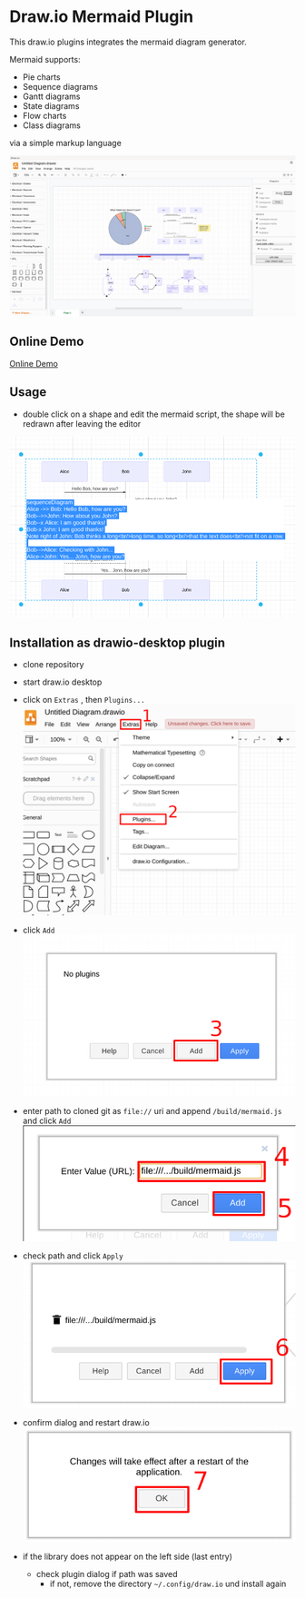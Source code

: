 # Draw.io Mermaid Plugin

This draw.io plugins integrates the mermaid diagram generator.

Mermaid supports:
* Pie charts
* Sequence diagrams
* Gantt diagrams
* State diagrams
* Flow charts
* Class diagrams

via a simple markup language

![overview](./doc/overview.png)

## Online Demo
[Online Demo](https://nopeslide.github.io/drawio/?p=mermaid)

## Usage

* double click on a shape and edit the mermaid script, the shape will be redrawn after leaving the editor

![example](./doc/example.png)

## Installation as drawio-desktop plugin

* clone repository

* start draw.io desktop
* click on `Extras` , then `Plugins...`
![extras/plugins](./doc/drawio_extras.png)

* click `Add`
![extras/plugins/add](./doc/drawio_plugin_add.png)

* enter path to cloned git as `file://` uri and append `/build/mermaid.js` and click `Add`
![extras/plugins/add/path](./doc/drawio_plugin_path.png)

* check path and click `Apply`
![extras/plugins/apply](./doc/drawio_apply.png)

* confirm dialog and restart draw.io
![restart drawio](./doc/drawio_restart.png)

* if the library does not appear on the left side (last entry)
  * check plugin dialog if path was saved
    * if not, remove the directory `~/.config/draw.io` und install again
